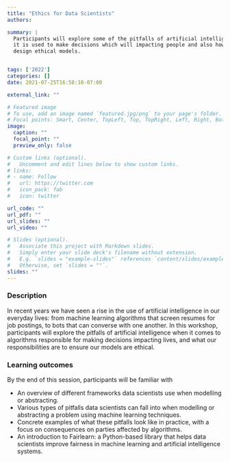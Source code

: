 ```yaml
---
title: "Ethics for Data Scientists"
authors: 

summary: | 
  Participants will explore some of the pitfalls of artificial intelligence when
  it is used to make decisions which will impacting people and also how to
  design ethical models.


tags: ['2022']
categories: []
date: 2021-07-25T16:58:18-07:00

external_link: ""

# Featured image
# To use, add an image named `featured.jpg/png` to your page's folder.
# Focal points: Smart, Center, TopLeft, Top, TopRight, Left, Right, BottomLeft, Bottom, BottomRight.
image:
  caption: ""
  focal_point: ""
  preview_only: false

# Custom links (optional).
#   Uncomment and edit lines below to show custom links.
# links:
# - name: Follow
#   url: https://twitter.com
#   icon_pack: fab
#   icon: twitter

url_code: ""
url_pdf: ""
url_slides: ""
url_video: ""

# Slides (optional).
#   Associate this project with Markdown slides.
#   Simply enter your slide deck's filename without extension.
#   E.g. `slides = "example-slides"` references `content/slides/example-slides.md`.
#   Otherwise, set `slides = ""`.
slides: ""
---
```


### Description
In recent years we have seen a rise in the use of artificial intelligence in our
everyday lives: from machine learning algorithms that screen resumes for job
postings, to bots that can converse with one another. In this workshop,
participants will explore the pitfalls of artificial intelligence when it comes
to algorithms responsible for making decisions impacting lives, and what our
responsibilities are to ensure our models are ethical.

### Learning outcomes

By the end of this session, participants will be familiar with

 * An overview of different frameworks data scientists use when modelling or
   abstracting.
 * Various types of pitfalls data scientists can fall into when modelling or
   abstracting a problem using machine learning techniques.
 * Concrete examples of what these pitfalls look like in practice, with a focus
   on consequences on parties affected by algorithms.
 * An introduction to Fairlearn: a Python-based library that helps data
   scientists improve fairness in machine learning and artificial intelligence
   systems.

